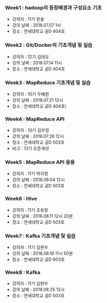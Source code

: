 ### Week1 : hadoop의 등장배경과 구성요소 기초 
- 강의자 : 11기 한솔
- 강의 날짜 : 2018.07.07 1시
- 장소 : 연세대학교 공D 404호

### Week2 : Git/Docker의 기초개념 및 실습
- 강의자 : 12기 김태오
- 강의 날짜 : 2018.07.14 11시
- 장소 : 연세대학교 공D 404호

### Week3 : MapReduce 기초개념 및 실습
- 강의자 : 10기 우혜원
- 강의 날짜 : 2018.07.21 12시
- 장소 : 연세대학교 공D 404호\

### Week4 : MapReduce API
- 강의자 : 10기 김우정
- 강의 날짜 : 2018.07.28 12시
- 장소 : 연세대학교 공D 503호
- 비고 : 13기 오픈세션

### Week5 : MapReduce API 응용
- 강의자 : 11기 박지영
- 강의 날짜 : 2018.08.04 12시
- 장소 : 연세대학교 공D 503호

### Week6 : Hive
- 강의자 : 11기 조유정
- 강의 날짜 : 2018.08.11 12시 20분
- 장소 : 연세대학교 공D 503호

### Week7 : Kafka 기초개념 및 실습
- 강의자 : 11기 김현우
- 강의 날짜 : 2018.08.18 11시 50분
- 장소 : 연세대학교 공D 603호

### Week8 : Kafka 
- 강의자 : 11기 김현우
- 강의 날짜 : 2018.08.25 12시 
- 장소 : 연세대학교 공D 503호
